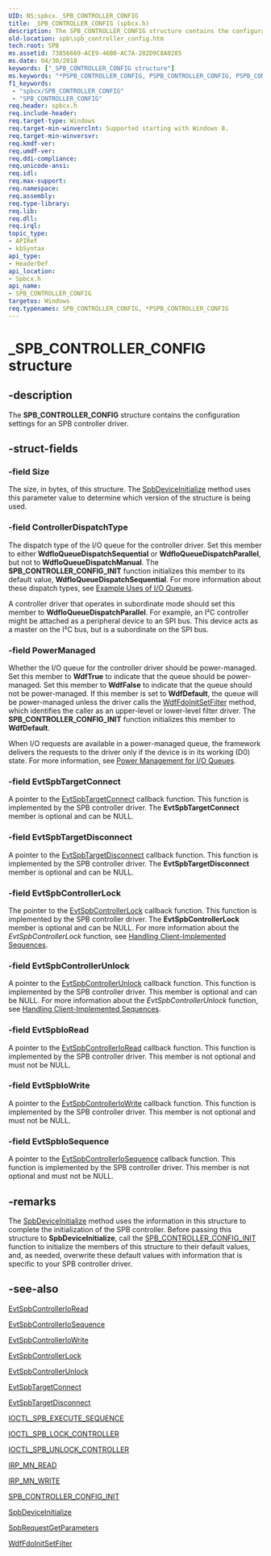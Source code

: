 ```yaml
---
UID: NS:spbcx._SPB_CONTROLLER_CONFIG
title: _SPB_CONTROLLER_CONFIG (spbcx.h)
description: The SPB_CONTROLLER_CONFIG structure contains the configuration settings for an SPB controller driver.
old-location: spb\spb_controller_config.htm
tech.root: SPB
ms.assetid: 73856669-ACE9-46B0-AC7A-282D9C8A0285
ms.date: 04/30/2018
keywords: ["_SPB_CONTROLLER_CONFIG structure"]
ms.keywords: "*PSPB_CONTROLLER_CONFIG, PSPB_CONTROLLER_CONFIG, PSPB_CONTROLLER_CONFIG structure pointer [Buses], SPB.spb_controller_config, SPB_CONTROLLER_CONFIG, SPB_CONTROLLER_CONFIG structure [Buses], _SPB_CONTROLLER_CONFIG, spbcx/PSPB_CONTROLLER_CONFIG, spbcx/SPB_CONTROLLER_CONFIG"
f1_keywords:
 - "spbcx/SPB_CONTROLLER_CONFIG"
 - "SPB_CONTROLLER_CONFIG"
req.header: spbcx.h
req.include-header: 
req.target-type: Windows
req.target-min-winverclnt: Supported starting with Windows 8.
req.target-min-winversvr: 
req.kmdf-ver: 
req.umdf-ver: 
req.ddi-compliance: 
req.unicode-ansi: 
req.idl: 
req.max-support: 
req.namespace: 
req.assembly: 
req.type-library: 
req.lib: 
req.dll: 
req.irql: 
topic_type:
- APIRef
- kbSyntax
api_type:
- HeaderDef
api_location:
- Spbcx.h
api_name:
- SPB_CONTROLLER_CONFIG
targetos: Windows
req.typenames: SPB_CONTROLLER_CONFIG, *PSPB_CONTROLLER_CONFIG
---
```


# _SPB_CONTROLLER_CONFIG structure


## -description


The <b>SPB_CONTROLLER_CONFIG</b> structure contains the configuration settings for an SPB controller driver.


## -struct-fields




### -field Size

The size, in bytes, of this structure. The <a href="https://docs.microsoft.com/windows-hardware/drivers/ddi/spbcx/nf-spbcx-spbdeviceinitialize">SpbDeviceInitialize</a> method uses this parameter value to determine which version of the structure is being used.


### -field ControllerDispatchType

The dispatch type of the I/O queue for the controller driver. Set this member to either <b>WdfIoQueueDispatchSequential</b> or <b>WdfIoQueueDispatchParallel</b>, but not to <b>WdfIoQueueDispatchManual</b>. The <b>SPB_CONTROLLER_CONFIG_INIT</b> function initializes this member to its default value, <b>WdfIoQueueDispatchSequential</b>. For more information about these dispatch types, see <a href="https://docs.microsoft.com/windows-hardware/drivers/wdf/example-uses-of-i-o-queues">Example Uses of I/O Queues</a>.

A controller driver that operates in subordinate mode should set this member to <b>WdfIoQueueDispatchParallel</b>. For example, an I²C controller might be attached as a peripheral device to an SPI bus. This device acts as a master on the I²C bus, but is a subordinate on the SPI bus.


### -field PowerManaged

Whether the I/O queue for the controller driver should be power-managed. Set this member to <b>WdfTrue</b> to indicate that the queue should be power-managed.  Set this member to <b>WdfFalse</b> to indicate that the queue should not be power-managed.  If this member is set to <b>WdfDefault</b>, the queue will be power-managed unless the driver calls the <a href="https://docs.microsoft.com/windows-hardware/drivers/ddi/wdffdo/nf-wdffdo-wdffdoinitsetfilter">WdfFdoInitSetFilter</a> method, which identifies the caller as an upper-level or lower-level filter driver. The <b>SPB_CONTROLLER_CONFIG_INIT</b> function initializes this member to <b>WdfDefault</b>.

When I/O requests are available in a power-managed queue, the framework delivers the requests to the driver only if the device is in its working (D0) state. For more information, see <a href="https://docs.microsoft.com/windows-hardware/drivers/wdf/power-management-for-i-o-queues">Power Management for I/O Queues</a>.


### -field EvtSpbTargetConnect

A pointer to the <a href="https://docs.microsoft.com/windows-hardware/drivers/ddi/spbcx/nc-spbcx-evt_spb_target_connect">EvtSpbTargetConnect</a> callback function. This function is implemented by the SPB controller driver. The <b>EvtSpbTargetConnect</b> member is optional and can be NULL.


### -field EvtSpbTargetDisconnect

A pointer to the <a href="https://docs.microsoft.com/windows-hardware/drivers/ddi/spbcx/nc-spbcx-evt_spb_target_disconnect">EvtSpbTargetDisconnect</a> callback function. This function is implemented by the SPB controller driver. The <b>EvtSpbTargetDisconnect</b> member is optional and can be NULL.


### -field EvtSpbControllerLock

The pointer to the <a href="https://docs.microsoft.com/windows-hardware/drivers/ddi/spbcx/nc-spbcx-evt_spb_controller_lock">EvtSpbControllerLock</a> callback function. This function is implemented by the SPB controller driver. The <b>EvtSpbControllerLock</b> member is optional and can be NULL. For more information about the <i>EvtSpbControllerLock</i> function, see <a href="https://docs.microsoft.com/windows-hardware/drivers/spb/handling-client-implemented-sequences">Handling Client-Implemented Sequences</a>.


### -field EvtSpbControllerUnlock

A pointer to the <a href="https://docs.microsoft.com/windows-hardware/drivers/ddi/spbcx/nc-spbcx-evt_spb_controller_unlock">EvtSpbControllerUnlock</a> callback function. This function is implemented by the SPB controller driver. This member is optional and can be NULL. For more information about the <i>EvtSpbControllerUnlock</i> function, see <a href="https://docs.microsoft.com/windows-hardware/drivers/spb/handling-client-implemented-sequences">Handling Client-Implemented Sequences</a>.


### -field EvtSpbIoRead

A pointer to the <a href="https://docs.microsoft.com/windows-hardware/drivers/ddi/spbcx/nc-spbcx-evt_spb_controller_read">EvtSpbControllerIoRead</a> callback function. This function is implemented by the SPB controller driver. This member is not optional and must not be NULL.


### -field EvtSpbIoWrite

A pointer to the <a href="https://docs.microsoft.com/windows-hardware/drivers/ddi/spbcx/nc-spbcx-evt_spb_controller_write">EvtSpbControllerIoWrite</a> callback function. This function is implemented by the SPB controller driver. This member is not optional and must not be NULL.


### -field EvtSpbIoSequence

A pointer to the <a href="https://docs.microsoft.com/windows-hardware/drivers/ddi/spbcx/nc-spbcx-evt_spb_controller_sequence">EvtSpbControllerIoSequence</a> callback function. This function is implemented by the SPB controller driver. This member is not optional and must not be NULL.


## -remarks



The <a href="https://docs.microsoft.com/windows-hardware/drivers/ddi/spbcx/nf-spbcx-spbdeviceinitialize">SpbDeviceInitialize</a> method uses the information in this structure to complete the initialization of the SPB controller.  Before passing this structure to <b>SpbDeviceInitialize</b>, call the <a href="https://docs.microsoft.com/windows-hardware/drivers/ddi/spbcx/nf-spbcx-spb_controller_config_init">SPB_CONTROLLER_CONFIG_INIT</a> function to initialize the members of this structure to their default values, and, as needed, overwrite these default values with information that is specific to your SPB controller driver.




## -see-also




<a href="https://docs.microsoft.com/windows-hardware/drivers/ddi/spbcx/nc-spbcx-evt_spb_controller_read">EvtSpbControllerIoRead</a>



<a href="https://docs.microsoft.com/windows-hardware/drivers/ddi/spbcx/nc-spbcx-evt_spb_controller_sequence">EvtSpbControllerIoSequence</a>



<a href="https://docs.microsoft.com/windows-hardware/drivers/ddi/spbcx/nc-spbcx-evt_spb_controller_write">EvtSpbControllerIoWrite</a>



<a href="https://docs.microsoft.com/windows-hardware/drivers/ddi/spbcx/nc-spbcx-evt_spb_controller_lock">EvtSpbControllerLock</a>



<a href="https://docs.microsoft.com/windows-hardware/drivers/ddi/spbcx/nc-spbcx-evt_spb_controller_unlock">EvtSpbControllerUnlock</a>



<a href="https://docs.microsoft.com/windows-hardware/drivers/ddi/spbcx/nc-spbcx-evt_spb_target_connect">EvtSpbTargetConnect</a>



<a href="https://docs.microsoft.com/windows-hardware/drivers/ddi/spbcx/nc-spbcx-evt_spb_target_disconnect">EvtSpbTargetDisconnect</a>



<a href="https://msdn.microsoft.com/library/windows/hardware/hh450857">IOCTL_SPB_EXECUTE_SEQUENCE</a>



<a href="https://msdn.microsoft.com/library/windows/hardware/hh450858">IOCTL_SPB_LOCK_CONTROLLER</a>



<a href="https://msdn.microsoft.com/library/windows/hardware/hh450859">IOCTL_SPB_UNLOCK_CONTROLLER</a>



<a href="https://docs.microsoft.com/windows-hardware/drivers/kernel/irp-mn-read-config">IRP_MN_READ</a>



<a href="https://docs.microsoft.com/windows-hardware/drivers/kernel/irp-mn-write-config">IRP_MN_WRITE</a>



<a href="https://docs.microsoft.com/windows-hardware/drivers/ddi/spbcx/nf-spbcx-spb_controller_config_init">SPB_CONTROLLER_CONFIG_INIT</a>



<a href="https://docs.microsoft.com/windows-hardware/drivers/ddi/spbcx/nf-spbcx-spbdeviceinitialize">SpbDeviceInitialize</a>



<a href="https://docs.microsoft.com/windows-hardware/drivers/ddi/spbcx/nf-spbcx-spbrequestgetparameters">SpbRequestGetParameters</a>



<a href="https://docs.microsoft.com/windows-hardware/drivers/ddi/wdffdo/nf-wdffdo-wdffdoinitsetfilter">WdfFdoInitSetFilter</a>
 

 

